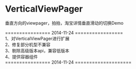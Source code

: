 VerticalViewPager
=================

垂直方向的viewpager，拍拍，淘宝详情垂直滑动的切换Demo

 ================ 2014-11-24 =================<br/>
 1、对VerticalViewPager进行扩展<br/>
 2、修复部分机型不兼容<br/>
 3、剔除高级版本api，兼容低版本<br/>
 4、提供容器组件<br/>
 ================ 2014-11-24 ====================
 
 
